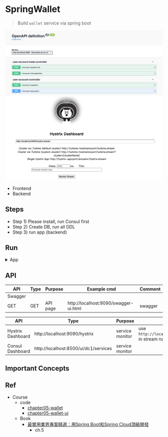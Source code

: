 # SpringWallet

> Build `wallet` service via spring boot

<img src ="https://github.com/yennanliu/SpringPlayground/blob/main/springWallet/doc/pic/wallet_swagger.png">

<img src ="https://github.com/yennanliu/SpringPlayground/blob/main/springWallet/doc/pic/wallet_hystrix.png">

- Frontend
- Backend

## Steps

- Step 1) Please install, run Consul first
- Step 2) Create DB, run all DDL
- Step 3) run app (backend)

## Run

<details>
<summary>App</summary>

```bash
#---------------------------
# Install : Consul
#---------------------------

# https://github.com/yennanliu/SpringPlayground/tree/main/springSSOAuth
# book p.2-31
# Consul
# V1 (docker)
cd springSSOAuth
mkdir -p /tmp/consul/{conf,data}

docker run --name consel -p 8500:8500 -v /tmp/consul/conf/:/consul/conf/ -v /tmp/consul/data:/tmp/consul/data -d consul

docker ps -a

# access consul UI :
# http://localhost:8500/ui/dc1/services
```

```bash
#---------------------------
# Run app
#---------------------------

# build
mvn package

# run
java -jar <built_jar>
```

</details>

## API

| API | Type | Purpose | Example cmd | Comment|
| ----- | -------- | ---- | ----- | ---- |
| Swagger |  |  |  ||
| GET | GET | API page | http://localhost:9090/swagger-ui.html |swagger 

| API | Type | Purpose | Example cmd | Comment|
| ----- | -------- | ---- | ----- | ---- |
| Hystrix Dashboard | http://localhost:9090/hystrix |service monitor |use `http://localhost:9090/hystrix.stream ` in stream name|
| Consul Dashboard | http://localhost:8500/ui/dc1/services |service monitor | |


## Important Concepts

## Ref

- Course
    - code
        - [chapter05-wallet](https://github.com/yennanliu/SpringPlayground/tree/main/courses/springBoot_springCloud_%E9%A0%82%E7%B4%9A%E9%96%8B%E7%99%BC_src_code/chapter05-wallet)
        - [chapter05-wallet-ui](https://github.com/yennanliu/SpringPlayground/tree/main/courses/springBoot_springCloud_%E9%A0%82%E7%B4%9A%E9%96%8B%E7%99%BC_src_code/chapter05-wallet-ui)
    - Book
        - [最實用業界專案精選：用Spring Boot和Spring Cloud頂級開發](https://www.books.com.tw/products/0010923547)
            - ch.5
